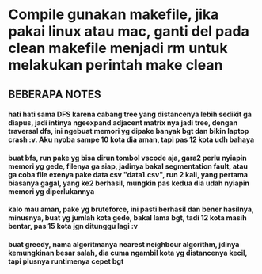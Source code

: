 # Compile gunakan makefile, jika pakai linux atau mac, ganti del pada clean makefile menjadi rm untuk melakukan perintah make clean

## BEBERAPA NOTES
#### hati hati sama DFS karena cabang tree yang distancenya lebih sedikit ga diapus, jadi intinya ngeexpand adjacent matrix nya jadi tree, dengan traversal dfs, ini ngebuat memori yg dipake banyak bgt dan bikin laptop crash :v. Aku nyoba sampe 10 kota dia aman, tapi pas 12 kota udh bahaya

#### buat bfs, run pake yg bisa dirun tombol vscode aja, gara2 perlu nyiapin memori yg gede, filenya ga siap, jadinya bakal segmentation fault, atau ga coba file exenya pake data csv "data1.csv", run 2 kali, yang pertama biasanya gagal, yang ke2 berhasil, mungkin pas kedua dia udah nyiapin memori yg diperlukannya

#### kalo mau aman, pake yg bruteforce, ini pasti berhasil dan bener hasilnya, minusnya, buat yg jumlah kota gede, bakal lama bgt, tadi 12 kota masih bentar, pas 15 kota jgn ditunggu lagi :v

#### buat greedy, nama algoritmanya nearest neighbour algorithm, jdinya kemungkinan besar salah, dia cuma ngambil kota yg distancenya kecil, tapi plusnya runtimenya cepet bgt